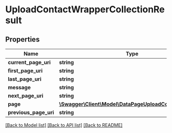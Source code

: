 # UploadContactWrapperCollectionResult

## Properties
Name | Type | Description | Notes
------------ | ------------- | ------------- | -------------
**current_page_uri** | **string** |  | [optional] 
**first_page_uri** | **string** |  | [optional] 
**last_page_uri** | **string** |  | [optional] 
**message** | **string** |  | [optional] 
**next_page_uri** | **string** |  | [optional] 
**page** | [**\Swagger\Client\Model\DataPageUploadContactWrapper_**](DataPageUploadContactWrapper_.md) |  | [optional] 
**previous_page_uri** | **string** |  | [optional] 

[[Back to Model list]](../README.md#documentation-for-models) [[Back to API list]](../README.md#documentation-for-api-endpoints) [[Back to README]](../README.md)



